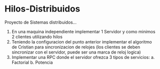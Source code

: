 Hilos-Distribuidos
==================

Proyecto de Sistemas distribuidos... 
1. En una maquina independiente implementar 1 Servidor y como minimos 2 clientes utilizando hilos
2. Teniendo la configuracion del punto anterior implementar el algoritmo de Cristian para sincronizacion de relojes (los clientes se deben sincronizar con el servidor, puede ser una marca de reloj logica)
3. Implementar una RPC donde el servidor ofrezca 3 tipos de servicios:
  a. Factorial
  b. Potencia
